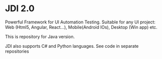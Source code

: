 # JDI 2.0
Powerful Framework for UI Automation Testing. Suitable for any UI project: Web (Html5, Angular, React...), Mobile(Android IOs), Desktop (Win app) etc.

This is repository for Java version.

JDI also supports C# and Python languages. See code in separate repositories
